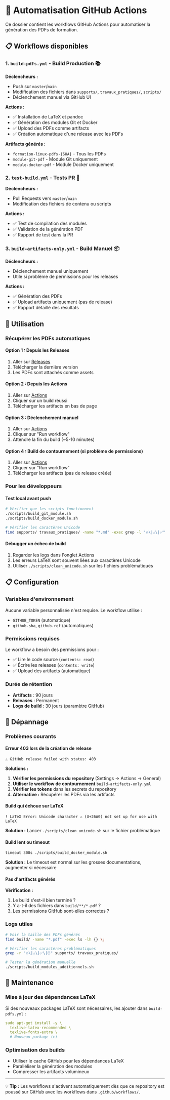 # 🤖 Automatisation GitHub Actions

Ce dossier contient les workflows GitHub Actions pour automatiser la génération des PDFs de formation.

## 📋 Workflows disponibles

### 1. `build-pdfs.yml` - Build Production 📚

**Déclencheurs :**
- Push sur `master`/`main`
- Modification des fichiers dans `supports/`, `travaux_pratiques/`, `scripts/`
- Déclenchement manuel via GitHub UI

**Actions :**
- ✅ Installation de LaTeX et pandoc
- ✅ Génération des modules Git et Docker
- ✅ Upload des PDFs comme artifacts
- ✅ Création automatique d'une release avec les PDFs

**Artifacts générés :**
- `formation-linux-pdfs-{SHA}` - Tous les PDFs
- `module-git-pdf` - Module Git uniquement  
- `module-docker-pdf` - Module Docker uniquement

### 2. `test-build.yml` - Tests PR 🧪

**Déclencheurs :**
- Pull Requests vers `master`/`main`
- Modification des fichiers de contenu ou scripts

**Actions :**
- ✅ Test de compilation des modules
- ✅ Validation de la génération PDF
- ✅ Rapport de test dans la PR

### 3. `build-artifacts-only.yml` - Build Manuel 📦

**Déclencheurs :**
- Déclenchement manuel uniquement
- Utile si problème de permissions pour les releases

**Actions :**
- ✅ Génération des PDFs
- ✅ Upload artifacts uniquement (pas de release)
- ✅ Rapport détaillé des résultats

## 🚀 Utilisation

### Récupérer les PDFs automatiques

#### Option 1 : Depuis les Releases
1. Aller sur [Releases](../../releases)
2. Télécharger la dernière version
3. Les PDFs sont attachés comme assets

#### Option 2 : Depuis les Actions  
1. Aller sur [Actions](../../actions)
2. Cliquer sur un build réussi
3. Télécharger les artifacts en bas de page

#### Option 3 : Déclenchement manuel
1. Aller sur [Actions](../../actions/workflows/build-pdfs.yml)
2. Cliquer sur "Run workflow"
3. Attendre la fin du build (~5-10 minutes)

#### Option 4 : Build de contournement (si problème de permissions)
1. Aller sur [Actions](../../actions/workflows/build-artifacts-only.yml)
2. Cliquer sur "Run workflow" 
3. Télécharger les artifacts (pas de release créée)

### Pour les développeurs

#### Test local avant push
```bash
# Vérifier que les scripts fonctionnent
./scripts/build_git_module.sh
./scripts/build_docker_module.sh

# Vérifier les caractères Unicode
find supports/ travaux_pratiques/ -name "*.md" -exec grep -l "🔥\|⚠️\|✅" {} \;
```

#### Débugger un échec de build
1. Regarder les logs dans l'onglet Actions
2. Les erreurs LaTeX sont souvent liées aux caractères Unicode
3. Utiliser `./scripts/clean_unicode.sh` sur les fichiers problématiques

## 📋 Configuration

### Variables d'environnement
Aucune variable personnalisée n'est requise. Le workflow utilise :
- `GITHUB_TOKEN` (automatique)
- `github.sha`, `github.ref` (automatiques)

### Permissions requises
Le workflow a besoin des permissions pour :
- ✅ Lire le code source (`contents: read`)
- ✅ Écrire les releases (`contents: write`) 
- ✅ Upload des artifacts (automatique)

### Durée de rétention
- **Artifacts** : 90 jours
- **Releases** : Permanent
- **Logs de build** : 30 jours (paramètre GitHub)

## 🐛 Dépannage

### Problèmes courants

#### Erreur 403 lors de la création de release
```
⚠️ GitHub release failed with status: 403
```
**Solutions :**
1. **Vérifier les permissions du repository** (Settings → Actions → General)
2. **Utiliser le workflow de contournement** `build-artifacts-only.yml`
3. **Vérifier les tokens** dans les secrets du repository
4. **Alternative :** Récupérer les PDFs via les artifacts

#### Build qui échoue sur LaTeX
```
! LaTeX Error: Unicode character ⚠️ (U+26A0) not set up for use with LaTeX
```
**Solution :** Lancer `./scripts/clean_unicode.sh` sur le fichier problématique

#### Build lent ou timeout
```
timeout 300s ./scripts/build_docker_module.sh
```
**Solution :** Le timeout est normal sur les grosses documentations, augmenter si nécessaire

#### Pas d'artifacts générés
**Vérification :**
1. Le build s'est-il bien terminé ?
2. Y a-t-il des fichiers dans `build/**/*.pdf` ?
3. Les permissions GitHub sont-elles correctes ?

### Logs utiles
```bash
# Voir la taille des PDFs générés
find build/ -name "*.pdf" -exec ls -lh {} \;

# Vérifier les caractères problématiques
grep -r "🔥\|⚠️\|✅\|⏰" supports/ travaux_pratiques/

# Tester la génération manuelle
./scripts/build_modules_additionnels.sh
```

## 🔧 Maintenance

### Mise à jour des dépendances LaTeX
Si des nouveaux packages LaTeX sont nécessaires, les ajouter dans `build-pdfs.yml` :
```yaml
sudo apt-get install -y \
  texlive-latex-recommended \
  texlive-fonts-extra \
  # Nouveau package ici
```

### Optimisation des builds
- Utiliser le cache GitHub pour les dépendances LaTeX
- Paralléliser la génération des modules
- Compresser les artifacts volumineux

---

💡 **Tip :** Les workflows s'activent automatiquement dès que ce repository est poussé sur GitHub avec les workflows dans `.github/workflows/`.
